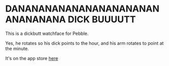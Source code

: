 # DANANANANANANANANANANANANANANANA DICK BUUUUTT

This is a dickbutt watchface for Pebble.

Yes, he rotates so his dick points to the hour, and his arm rotates to point at the minute.

It's on the app store [here](https://apps.getpebble.com/en_US/application/54789b6d6e0cd3c92300007f)
